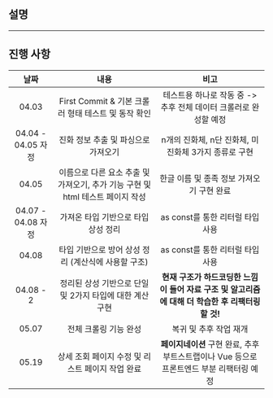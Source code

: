 ## 설명

---
## 진행 사항
|날짜|내용|비고|
|:---:|:---:|:---:|
|04.03|First Commit & 기본 크롤러 형태 테스트 및 동작 확인|테스트용 하나로 작동 중 -> 추후 전체 데이터 크롤러로 완성할 예정|
|04.04 - 04.05 자정|진화 정보 추출 및 파싱으로 가져오기|n개의 진화체, n단 진화체, 미진화체 3가지 종류로 구현|
|04.05|이름으로 다른 요소 추출 및 가져오기, 추가 기능 구현 및 html 테스트 페이지 작성|한글 이름 및 종족 정보 가져오기 구현 완료|
|04.07 - 04.08 자정|가져온 타입 기반으로 타입 상성 정리|as const를 통한 리터럴 타입 사용|
|04.08|타입 기반으로 방어 상성 정리 (계산식에 사용할 구조)|as const를 통한 리터럴 타입 사용|
|04.08 - 2|정리된 상성 기반으로 단일 및 2가지 타입에 대한 계산 구현|**현재 구조가 하드코딩한 느낌이 들어 자료 구조 및 알고리즘에 대해 더 학습한 후 리팩터링 할 것!**|
|05.07|전체 크롤링 기능 완성|복귀 및 추후 작업 재개|
|05.19|상세 조회 페이지 수정 및 리스트 페이지 작업 완료|**페이지네이션** 구현 완료, 추후 부트스트랩이나 Vue 등으로 프론트엔드 부분 리팩터링 예정|
